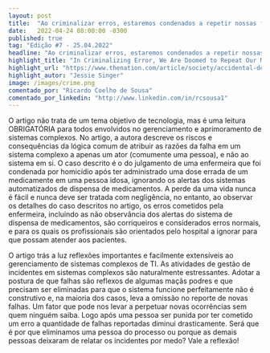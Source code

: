 ```yaml
---
layout: post 
title:  "Ao criminalizar erros, estaremos condenados a repetir nossas falhas"
date:   2022-04-24 08:00:00 -0300
published: true
tag: "Edição #7 - 25.04.2022"
headline: "Ao criminalizar erros, estaremos condenados a repetir nossas falhas"
highlight_title: "In Criminalizing Error, We Are Doomed to Repeat Our Mistakes"
highlight_url: "https://www.thenation.com/article/society/accidental-death-radonda-vaught/"
highlight_autor: "Jessie Singer"
image: /images/crime.png
comentado_por: "Ricardo Coelho de Sousa"
comentado_por_linkedin: "http://www.linkedin.com/in/rcsousa1"
---
```

O artigo não trata de um tema objetivo de tecnologia, mas é uma leitura OBRIGATÓRIA para todos envolvidos no gerenciamento e aprimoramento de sistemas complexos. No artigo, a autora descreve os riscos e consequências da lógica comum de atribuir as razões da falha em um sistema complexo a apenas um ator (comumente uma pessoa), e não ao sistema em si. O caso descrito é o do julgamento de uma enfermeira que foi condenada por homicídio após ter administrado uma dose errada de um medicamente em uma pessoa idosa, ignorando os alertas dos sistemas automatizados de dispensa de medicamentos. A perde da uma vida nunca é fácil e nunca deve ser tratada com negligência, no entanto, ao observar os detalhes do caso descritos no artigo, os erros cometidos pela enfermeira, incluindo as não observância dos alertas do sistema de dispensa de medicamentos, são corriqueiros e considerados erros normais, e para os quais os profissionais são orientados pelo hospital a ignorar para que possam atender aos pacientes.
    
O artigo trás a luz reflexões importantes e facilmente extensíveis ao gerenciamento de sistemas complexos de TI. As atividades de gestão de incidentes em sistemas complexos são naturalmente estressantes. Adotar a postura de que falhas são reflexos de algumas maçãs podres e que precisam ser eliminadas para que o sistema funcione perfeitamente não é construtivo e, na maioria dos casos, leva a omissão no reporte de novas falhas. Um fator que pode nos levar a perpetuar novas ocorrências sem quem ninguém saiba. Logo após uma pessoa ser punida por ter cometido um erro a quantidade de falhas reportadas diminui drasticamente. Será que é por que eliminamos uma pessoa do processo ou porque as demais pessoas deixaram de relatar os incidentes por medo? Vale a reflexão!